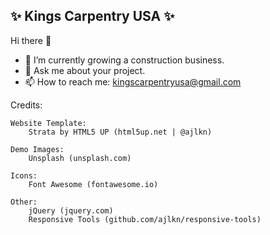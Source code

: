 ## ✨ Kings Carpentry USA ✨

Hi there 👋
- 🌱 I’m currently growing a construction business.
- 💬 Ask me about your project.
- 📫 How to reach me: kingscarpentryusa@gmail.com
  

Credits:

	Website Template:
		Strata by HTML5 UP (html5up.net | @ajlkn)

	Demo Images:
		Unsplash (unsplash.com)

	Icons:
		Font Awesome (fontawesome.io)

	Other:
		jQuery (jquery.com)
		Responsive Tools (github.com/ajlkn/responsive-tools)

